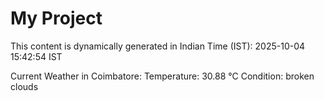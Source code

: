 # My Project

This content is dynamically generated in Indian Time (IST): 2025-10-04 15:42:54 IST


Current Weather in Coimbatore:
Temperature: 30.88 °C
Condition: broken clouds
